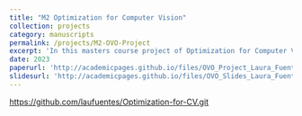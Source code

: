 ```yaml
---
title: "M2 Optimization for Computer Vision"
collection: projects
category: manuscripts
permalink: /projects/M2-OVO-Project
excerpt: 'In this masters course project of Optimization for Computer Vision I aimed to analyze an article focused on Optimization and computer vision, construct a report and implement some of the algorithms presented. I chose to work on the paper: Ultrasound speckle reduction using adaptive wavelet thresholding presented by Anterpreet Kaur Bedi and Ramesh Kumar Sunkaria in 2022.'
date: 2023
paperurl: 'http://academicpages.github.io/files/OVO_Project_Laura_Fuentes.pdf'
slidesurl: 'http://academicpages.github.io/files/OVO_Slides_Laura_Fuentes.pdf'
---
```


https://github.com/laufuentes/Optimization-for-CV.git
